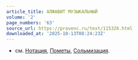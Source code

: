 ```yaml
---
article_title: АЛФАВИТ МУЗЫКАЛЬНЫЙ
volume: '2'
page_numbers: '63'
source_url: https://pravenc.ru/text/115326.html
downloaded_at: '2025-10-13T08:24:23Z'
---
```


- см. [Нотация](https://pravenc.ru/text/Нотация.html), [Пометы](https://pravenc.ru/text/Пометы.html), [Сольмизация](https://pravenc.ru/text/Сольмизация.html).
